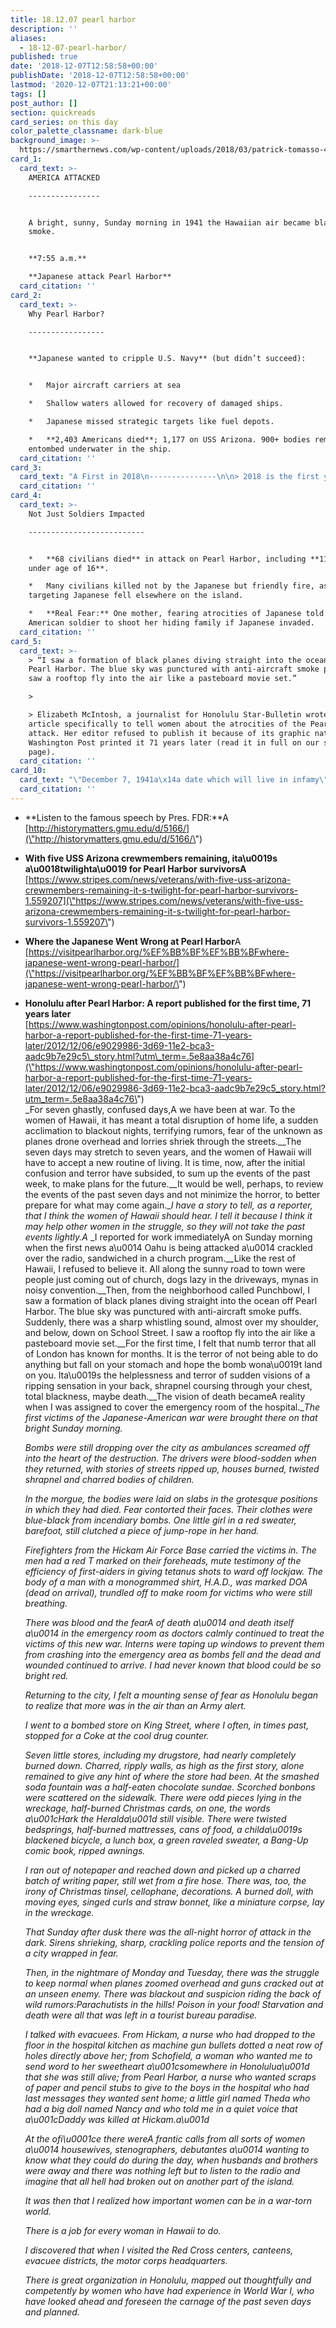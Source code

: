 ```yaml
---
title: 18.12.07 pearl harbor
description: ''
aliases:
  - 18-12-07-pearl-harbor/
published: true
date: '2018-12-07T12:58:58+00:00'
publishDate: '2018-12-07T12:58:58+00:00'
lastmod: '2020-12-07T21:13:21+00:00'
tags: []
post_author: []
section: quickreads
card_series: on this day
color_palette_classname: dark-blue
background_image: >-
  https://smarthernews.com/wp-content/uploads/2018/03/patrick-tomasso-472279-unsplash-scaled.jpg
card_1:
  card_text: >-
    AMERICA ATTACKED

    ----------------


    A bright, sunny, Sunday morning in 1941 the Hawaiian air became black with
    smoke.


    **7:55 a.m.**  

    **Japanese attack Pearl Harbor**
  card_citation: ''
card_2:
  card_text: >-
    Why Pearl Harbor?

    -----------------


    **Japanese wanted to cripple U.S. Navy** (but didn’t succeed):


    *   Major aircraft carriers at sea

    *   Shallow waters allowed for recovery of damaged ships.

    *   Japanese missed strategic targets like fuel depots.

    *   **2,403 Americans died**; 1,177 on USS Arizona. 900+ bodies remain
    entombed underwater in the ship.
  card_citation: ''
card_3:
  card_text: "A First in 2018\n---------------\n\n> 2018 is the first year, in recent memory, survivors from USS Arizona will not attend an annual memorial at Pearl Harbor.\n> \n> The final 5 living survivors, all in their 90s, are unable to travel.\n> \n> _“My doctor said,’ Lou, damn it, you’re old.'”_\_Lou Conter, 97, a pilot, explaining why he isn’t traveling."
  card_citation: ''
card_4:
  card_text: >-
    Not Just Soldiers Impacted

    --------------------------


    *   **68 civilians died** in attack on Pearl Harbor, including **11 children
    under age of 16**.

    *   Many civilians killed not by the Japanese but friendly fire, as bombs
    targeting Japanese fell elsewhere on the island.

    *   **Real Fear:** One mother, fearing atrocities of Japanese told an
    American soldier to shoot her hiding family if Japanese invaded.
  card_citation: ''
card_5:
  card_text: >-
    > “I saw a formation of black planes diving straight into the ocean off
    Pearl Harbor. The blue sky was punctured with anti-aircraft smoke puffs…I
    saw a rooftop fly into the air like a pasteboard movie set.”

    > 

    > Elizabeth McIntosh, a journalist for Honolulu Star-Bulletin wrote an
    article specifically to tell women about the atrocities of the Pearl Harbor
    attack. Her editor refused to publish it because of its graphic nature. The
    Washington Post printed it 71 years later (read it in full on our source
    page).
  card_citation: ''
card_10:
  card_text: "\"December 7, 1941a\x14a date which will live in infamy\" - a famous phrase by Pres. Roosevelt uttered the day \\*after\\* the Pearl Harbor attack. Japan planned the attack while all along engaging in diplomatic talks with America. Listen to the speech:\n\n[view sources](https://smarthernews.com/18-12-07-pearl-harbor/)"
  card_citation: ''
---
```

*   **Listen to the famous speech by Pres. FDR:**A [http://historymatters.gmu.edu/d/5166/](\"http://historymatters.gmu.edu/d/5166/\")
*   **With five USS Arizona crewmembers remaining, ita\\u0019s a\\u0018twilighta\\u0019 for Pearl Harbor survivorsA**  
    [https://www.stripes.com/news/veterans/with-five-uss-arizona-crewmembers-remaining-it-s-twilight-for-pearl-harbor-survivors-1.559207](\"https://www.stripes.com/news/veterans/with-five-uss-arizona-crewmembers-remaining-it-s-twilight-for-pearl-harbor-survivors-1.559207\")
*   **Where the Japanese Went Wrong at Pearl Harbor**A [https://visitpearlharbor.org/%EF%BB%BF%EF%BB%BFwhere-japanese-went-wrong-pearl-harbor/](\"https://visitpearlharbor.org/%EF%BB%BF%EF%BB%BFwhere-japanese-went-wrong-pearl-harbor/\")
*   **Honolulu after Pearl Harbor: A report published for the first time, 71 years later**  
    [https://www.washingtonpost.com/opinions/honolulu-after-pearl-harbor-a-report-published-for-the-first-time-71-years-later/2012/12/06/e9029986-3d69-11e2-bca3-aadc9b7e29c5\_story.html?utm\_term=.5e8aa38a4c76](\"https://www.washingtonpost.com/opinions/honolulu-after-pearl-harbor-a-report-published-for-the-first-time-71-years-later/2012/12/06/e9029986-3d69-11e2-bca3-aadc9b7e29c5_story.html?utm_term=.5e8aa38a4c76\")  
    _For seven ghastly, confused days,A we have been at war. To the women of Hawaii, it has meant a total disruption of home life, a sudden acclimation to blackout nights, terrifying rumors, fear of the unknown as planes drone overhead and lorries shriek through the streets.__The seven days may stretch to seven years, and the women of Hawaii will have to accept a new routine of living. It is time, now, after the initial confusion and terror have subsided, to sum up the events of the past week, to make plans for the future.__It would be well, perhaps, to review the events of the past seven days and not minimize the horror, to better prepare for what may come again.__I have a story to tell, as a reporter, that I think the women of Hawaii should hear. I tell it because I think it may help other women in the struggle, so they will not take the past events lightly.A_ _I reported for work immediatelyA on Sunday morning when the first news a\\u0014 Oahu is being attacked a\\u0014 crackled over the radio, sandwiched in a church program.__Like the rest of Hawaii, I refused to believe it. All along the sunny road to town were people just coming out of church, dogs lazy in the driveways, mynas in noisy convention.__Then, from the neighborhood called Punchbowl, I saw a formation of black planes diving straight into the ocean off Pearl Harbor. The blue sky was punctured with anti-aircraft smoke puffs. Suddenly, there was a sharp whistling sound, almost over my shoulder, and below, down on School Street. I saw a rooftop fly into the air like a pasteboard movie set.__For the first time, I felt that numb terror that all of London has known for months. It is the terror of not being able to do anything but fall on your stomach and hope the bomb wona\\u0019t land on you. Ita\\u0019s the helplessness and terror of sudden visions of a ripping sensation in your back, shrapnel coursing through your chest, total blackness, maybe death.__The vision of death becameA reality when I was assigned to cover the emergency room of the hospital.__The first victims of the Japanese-American war were brought there on that bright Sunday morning._
    
    _Bombs were still dropping over the city as ambulances screamed off into the heart of the destruction. The drivers were blood-sodden when they returned, with stories of streets ripped up, houses burned, twisted shrapnel and charred bodies of children._
    
    _In the morgue, the bodies were laid on slabs in the grotesque positions in which they had died. Fear contorted their faces. Their clothes were blue-black from incendiary bombs. One little girl in a red sweater, barefoot, still clutched a piece of jump-rope in her hand._
    
    _Firefighters from the Hickam Air Force Base carried the victims in. The men had a red T marked on their foreheads, mute testimony of the efficiency of first-aiders in giving tetanus shots to ward off lockjaw. The body of a man with a monogrammed shirt, H.A.D., was marked DOA (dead on arrival), trundled off to make room for victims who were still breathing._
    
    _There was blood and the fearA of death a\\u0014 and death itself a\\u0014 in the emergency room as doctors calmly continued to treat the victims of this new war. Interns were taping up windows to prevent them from crashing into the emergency area as bombs fell and the dead and wounded continued to arrive. I had never known that blood could be so bright red._
    
    _Returning to the city, I felt a mounting sense of fear as Honolulu began to realize that more was in the air than an Army alert._
    
    _I went to a bombed store on King Street, where I often, in times past, stopped for a Coke at the cool drug counter._
    
    _Seven little stores, including my drugstore, had nearly completely burned down. Charred, ripply walls, as high as the first story, alone remained to give any hint of where the store had been. At the smashed soda fountain was a half-eaten chocolate sundae. Scorched bonbons were scattered on the sidewalk. There were odd pieces lying in the wreckage, half-burned Christmas cards, on one, the words a\\u001cHark the Heralda\\u001d still visible. There were twisted bedsprings, half-burned mattresses, cans of food, a childa\\u0019s blackened bicycle, a lunch box, a green raveled sweater, a Bang-Up comic book, ripped awnings._
    
    _I ran out of notepaper and reached down and picked up a charred batch of writing paper, still wet from a fire hose. There was, too, the irony of Christmas tinsel, cellophane, decorations. A burned doll, with moving eyes, singed curls and straw bonnet, like a miniature corpse, lay in the wreckage._
    
    _That Sunday after dusk there was the all-night horror of attack in the dark. Sirens shrieking, sharp, crackling police reports and the tension of a city wrapped in fear._
    
    _Then, in the nightmare of Monday and Tuesday, there was the struggle to keep normal when planes zoomed overhead and guns cracked out at an unseen enemy. There was blackout and suspicion riding the back of wild rumors:Parachutists in the hills! Poison in your food! Starvation and death were all that was left in a tourist bureau paradise._
    
    _I talked with evacuees. From Hickam, a nurse who had dropped to the floor in the hospital kitchen as machine gun bullets dotted a neat row of holes directly above her; from Schofield, a woman who wanted me to send word to her sweetheart a\\u001csomewhere in Honolulua\\u001d that she was still alive; from Pearl Harbor, a nurse who wanted scraps of paper and pencil stubs to give to the boys in the hospital who had last messages they wanted sent home; a little girl named Theda who had a big doll named Nancy and who told me in a quiet voice that a\\u001cDaddy was killed at Hickam.a\\u001d_
    
    _At the ofi\\u0001ce there wereA frantic calls from all sorts of women a\\u0014 housewives, stenographers, debutantes a\\u0014 wanting to know what they could do during the day, when husbands and brothers were away and there was nothing left but to listen to the radio and imagine that all hell had broken out on another part of the island._
    
    _It was then that I realized how important women can be in a war-torn world._
    
    _There is a job for every woman in Hawaii to do._
    
    _I discovered that when I visited the Red Cross centers, canteens, evacuee districts, the motor corps headquarters._
    
    _There is great organization in Honolulu, mapped out thoughtfully and competently by women who have had experience in World War I, who have looked ahead and foreseen the carnage of the past seven days and planned._